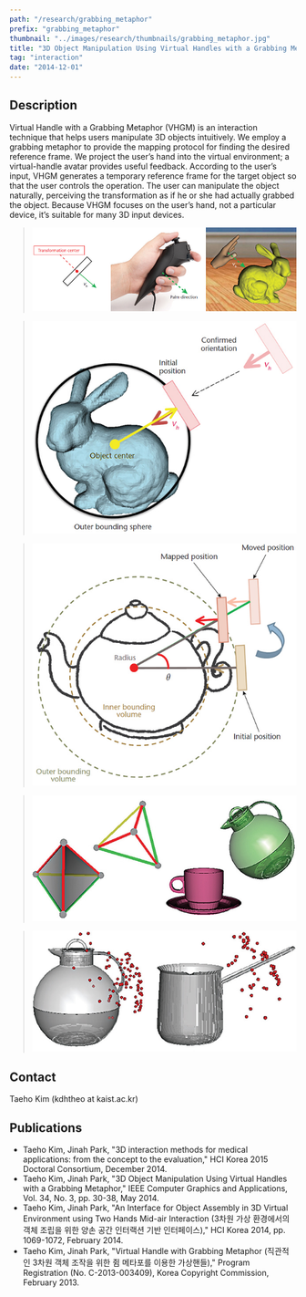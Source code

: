 ```yaml
---
path: "/research/grabbing_metaphor"
prefix: "grabbing_metaphor"
thumbnail: "../images/research/thumbnails/grabbing_metaphor.jpg"
title: "3D Object Manipulation Using Virtual Handles with a Grabbing Metaphor"
tag: "interaction"
date: "2014-12-01"
---
```


## Description

Virtual Handle with a Grabbing Metaphor (VHGM) is an interaction technique that helps users manipulate 3D objects intuitively. We employ a grabbing metaphor to provide the mapping protocol for finding the desired reference frame. We project the user’s hand into the virtual environment; a virtual-handle avatar provides useful feedback. According to the user’s input, VHGM generates a temporary reference frame for the target object so that the user controls the operation. The user can manipulate the object naturally, perceiving the transformation as if he or she had actually grabbed the object. Because VHGM focuses on the user’s hand, not a particular device, it’s suitable for many 3D input devices.

> ![Figure 1. The virtual handle. (Left) A schematic, in which v_h is the vector of the palm’s direction. (Middle) The 3D input device. (Right) A visualization. The virtual handle matches its direction with that of the palm of the hand holding the device.](../images/research/grabbing_metaphor/img1.jpg)

> ![Figure 2. Finding the virtual handle’s initial position. When the user confirms selection of the object, the system generates a bounding sphere around it. From the sphere’s center, a ray with the direction opposite that of v_h projects to find the intersecting point on the sphere. This point serves as the initial position.](../images/research/grabbing_metaphor/img2.jpg)

> ![Figure 3. Restricting the virtual handle’s movement. A layered bounding sphere guides the virtual handle. q implies the angle based on the motion of the virtual handle positioned at the circumscribed sphere’s center.](../images/research/grabbing_metaphor/img3.jpg)

> ![Figure 4. The virtual environments for the docking task (left) and water-pouring task (right). In first task, the user docked a 3D tetrahedron (the light one) onto a target tetrahedron (the dark one). In the second task, the user mimicked pouring water from a teapot into a cup.](../images/research/grabbing_metaphor/img4.jpg)

> ![Figure 5. The two types of teapots for the waterpouring task, showing the selected centers for a reference frame using VHGM. (The red dots indicate the virtual handle’s positions for all trials.)](../images/research/grabbing_metaphor/img5.jpg)

## Contact

Taeho Kim (kdhtheo at kaist.ac.kr)

## Publications

- Taeho Kim, Jinah Park, "3D interaction methods for medical applications: from the concept to the evaluation," HCI Korea 2015 Doctoral Consortium, December 2014.
- Taeho Kim, Jinah Park, "3D Object Manipulation Using Virtual Handles with a Grabbing Metaphor," IEEE Computer Graphics and Applications, Vol. 34, No. 3, pp. 30-38, May 2014.
- Taeho Kim, Jinah Park, "An Interface for Object Assembly in 3D Virtual Environment using Two Hands Mid-air Interaction (3차원 가상 환경에서의 객체 조립을 위한 양손 공간 인터랙션 기반 인터페이스)," HCI Korea 2014, pp. 1069-1072, February 2014.
- Taeho Kim, Jinah Park, "Virtual Handle with Grabbing Metaphor (직관적인 3차원 객체 조작을 위한 쥠 메타포를 이용한 가상핸들)," Program Registration (No. C-2013-003409), Korea Copyright Commission, February 2013.